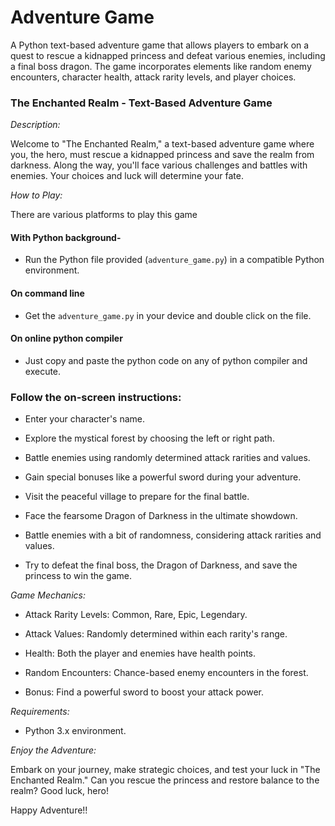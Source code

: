 # Adventure Game

A Python text-based adventure game that allows players to embark on a quest to rescue a kidnapped princess and defeat various enemies, including a final boss dragon. The game incorporates elements like random enemy encounters, character health, attack rarity levels, and player choices. 


### The Enchanted Realm - Text-Based Adventure Game

*Description:*

Welcome to "The Enchanted Realm," a text-based adventure game where you, the hero, must rescue a kidnapped princess and save the realm from darkness. Along the way, you'll face various challenges and battles with enemies. Your choices and luck will determine your fate.

*How to Play:*

There are various platforms to play this game

#### With Python background-

- Run the Python file provided (`adventure_game.py`) in a compatible Python environment.

#### On command line

- Get the `adventure_game.py` in your device and double click on the file.

#### On online python compiler

- Just copy and paste the python code on any of python compiler and execute.

### Follow the on-screen instructions:

   - Enter your character's name.
   
   - Explore the mystical forest by choosing the left or right path.
   
   - Battle enemies using randomly determined attack rarities and values.
   
   - Gain special bonuses like a powerful sword during your adventure.
   
   - Visit the peaceful village to prepare for the final battle.
   
   - Face the fearsome Dragon of Darkness in the ultimate showdown.

* Battle enemies with a bit of randomness, considering attack rarities and values.

* Try to defeat the final boss, the Dragon of Darkness, and save the princess to win the game.

*Game Mechanics:*

- Attack Rarity Levels: Common, Rare, Epic, Legendary.
  
- Attack Values: Randomly determined within each rarity's range.

- Health: Both the player and enemies have health points.

- Random Encounters: Chance-based enemy encounters in the forest.

- Bonus: Find a powerful sword to boost your attack power.


*Requirements:*

- Python 3.x environment.


*Enjoy the Adventure:*

Embark on your journey, make strategic choices, and test your luck in "The Enchanted Realm." Can you rescue the princess and restore balance to the realm? Good luck, hero!

Happy Adventure!!
